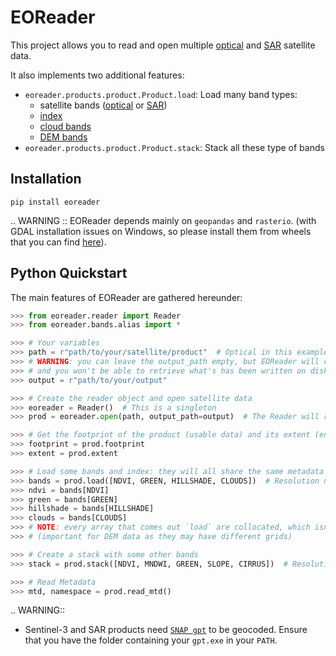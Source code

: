 # EOReader

This project allows you to read and open multiple
[optical](https://sertit.github.io/eoreader/eoreader#implemented-optical-satellites)
and [SAR](https://sertit.github.io/eoreader/eoreader#implemented-sar-satellites) satellite data.

It also implements two additional features:

- `eoreader.products.product.Product.load`: Load many band types:
    - satellite bands ([optical](https://sertit.github.io/eoreader/eoreader#band-mapping) or [SAR](https://sertit.github.io/eoreader/eoreader#sar-bands))
    - [index](https://sertit.github.io/eoreader/eoreader#available-index)
    - [cloud bands](https://sertit.github.io/eoreader/eoreader#cloud-bands)
    - [DEM bands](https://sertit.github.io/eoreader/eoreader#dem-bands)
- `eoreader.products.product.Product.stack`: Stack all these type of bands

## Installation
`pip install eoreader`

.. WARNING ::
  EOReader depends mainly on `geopandas` and `rasterio`.
  (with GDAL installation issues on Windows, so please install them from wheels that you can
  find [here](https://www.lfd.uci.edu/~gohlke/pythonlibs/#rasterio)).

## Python Quickstart

The main features of EOReader are gathered hereunder:

```python
>>> from eoreader.reader import Reader
>>> from eoreader.bands.alias import *

>>> # Your variables
>>> path = r"path/to/your/satellite/product"  # Optical in this example
>>> # WARNING: you can leave the output_path empty, but EOReader will create a temporary output directory
>>> # and you won't be able to retrieve what's has been written on disk
>>> output = r"path/to/your/output"

>>> # Create the reader object and open satellite data
>>> eoreader = Reader()  # This is a singleton
>>> prod = eoreader.open(path, output_path=output)  # The Reader will recognize the satellite type from its name

>>> # Get the footprint of the product (usable data) and its extent (envelope of the tile)
>>> footprint = prod.footprint
>>> extent = prod.extent

>>> # Load some bands and index: they will all share the same metadata
>>> bands = prod.load([NDVI, GREEN, HILLSHADE, CLOUDS])  # Resolution not specified: use product resolution
>>> ndvi = bands[NDVI]
>>> green = bands[GREEN]
>>> hillshade = bands[HILLSHADE]
>>> clouds = bands[CLOUDS]
>>> # NOTE: every array that comes out `load` are collocated, which isn't the case if you load arrays separately
>>> # (important for DEM data as they may have different grids)

>>> # Create a stack with some other bands
>>> stack = prod.stack([NDVI, MNDWI, GREEN, SLOPE, CIRRUS])  # Resolution not specified: use product resolution

>>> # Read Metadata
>>> mtd, namespace = prod.read_mtd()
```

.. WARNING::
  - Sentinel-3 and SAR products need [`SNAP gpt`](https://senbox.atlassian.net/wiki/spaces/SNAP/pages/70503590/Creating+a+GPF+Graph) to be geocoded.
  Ensure that you have the folder containing your `gpt.exe` in your `PATH`.
